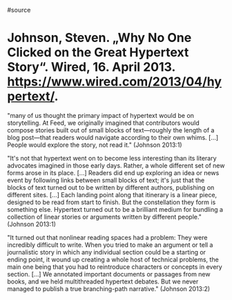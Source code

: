 #source 

# Johnson, Steven. „Why No One Clicked on the Great Hypertext Story“. Wired, 16. April 2013. https://www.wired.com/2013/04/hypertext/. 

"many of us thought the primary impact of hypertext would be on storytelling. At Feed, we originally imagined that contributors would compose stories built out of small blocks of text—roughly the length of a blog post—that readers would navigate according to their own whims. [...] People would explore the story, not read it." (Johnson 2013:1)

"It's not that hypertext went on to become less interesting than its literary advocates imagined in those early days. Rather, a whole different set of new forms arose in its place. [...] Readers did end up exploring an idea or news event by following links between small blocks of text; it's just that the blocks of text turned out to be written by different authors, publishing on different sites. [...] Each landing point along that itinerary is a linear piece, designed to be read from start to finish. But the constellation they form is something else. Hypertext turned out to be a brilliant medium for bundling a collection of linear stories or arguments written by different people." (Johnson 2013:1)

"It turned out that nonlinear reading spaces had a problem: They were incredibly difficult to write. When you tried to make an argument or tell a journalistic story in which any individual section could be a starting or ending point, it wound up creating a whole host of technical problems, the main one being that you had to reintroduce characters or concepts in every section. [...] We annotated important documents or passages from new books, and we held multithreaded hypertext debates. But we never managed to publish a true branching-path narrative." (Johnson 2013:2)
